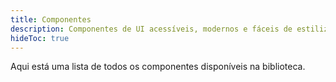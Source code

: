 ```yaml
---
title: Componentes
description: Componentes de UI acessíveis, modernos e fáceis de estilizar.
hideToc: true
---
```


Aqui está uma lista de todos os componentes disponíveis na biblioteca.

<ComponentGrid />
